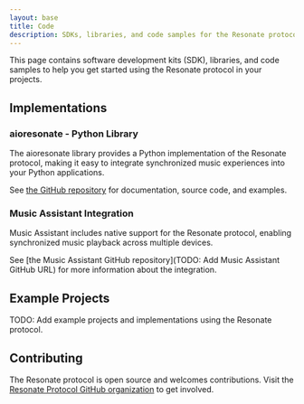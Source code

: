 ```yaml
---
layout: base
title: Code
description: SDKs, libraries, and code samples for the Resonate protocol.
---
```


This page contains software development kits (SDK), libraries, and code samples to help you get started using the Resonate protocol in your projects.

## Implementations

### aioresonate - Python Library

The aioresonate library provides a Python implementation of the Resonate protocol, making it easy to integrate synchronized music experiences into your Python applications.

See [the GitHub repository](https://github.com/Resonate-Protocol/aioresonate) for documentation, source code, and examples.

### Music Assistant Integration

Music Assistant includes native support for the Resonate protocol, enabling synchronized music playback across multiple devices.

See [the Music Assistant GitHub repository](TODO: Add Music Assistant GitHub URL) for more information about the integration.

## Example Projects

TODO: Add example projects and implementations using the Resonate protocol.

## Contributing

The Resonate protocol is open source and welcomes contributions. Visit the [Resonate Protocol GitHub organization](https://github.com/Resonate-Protocol) to get involved.
